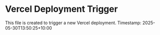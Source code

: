 # Vercel Deployment Trigger

This file is created to trigger a new Vercel deployment.
Timestamp: 2025-05-30T13:50:25+10:00
